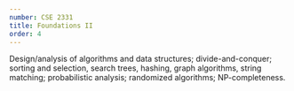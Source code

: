 ```yaml
---
number: CSE 2331
title: Foundations II
order: 4
---
```

Design/analysis of algorithms and data structures; divide-and-conquer; sorting and selection, search trees, hashing, graph algorithms, string matching; probabilistic analysis; randomized algorithms; NP-completeness.